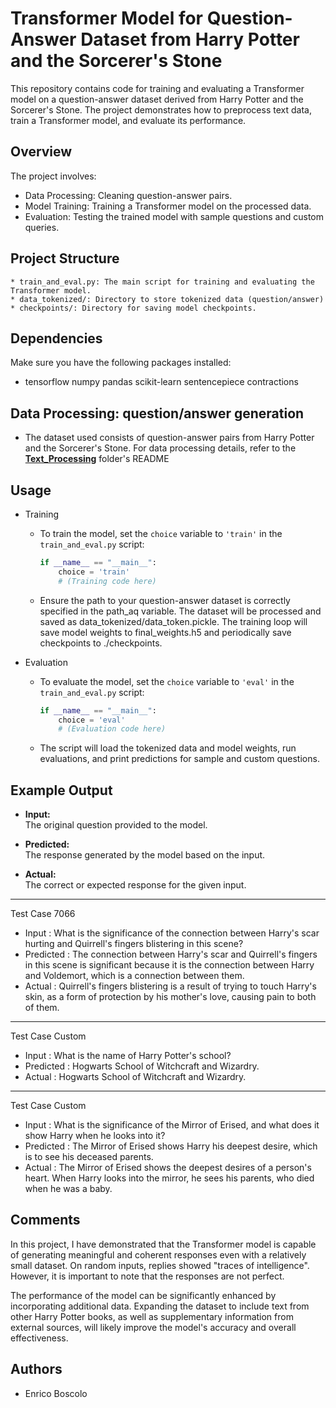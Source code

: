# Transformer Model for Question-Answer Dataset from Harry Potter and the Sorcerer's Stone

This repository contains code for training and evaluating a Transformer model on a question-answer dataset derived from Harry Potter and the Sorcerer's Stone. The project demonstrates how to preprocess text data, train a Transformer model, and evaluate its performance.

## Overview
The project involves:
* Data Processing: Cleaning question-answer pairs.
* Model Training: Training a Transformer model on the processed data.
* Evaluation: Testing the trained model with sample questions and custom queries.

## Project Structure
	* train_and_eval.py: The main script for training and evaluating the Transformer model.
	* data_tokenized/: Directory to store tokenized data (question/answer)
	* checkpoints/: Directory for saving model checkpoints.



## Dependencies
Make sure you have the following packages installed:
* tensorflow numpy pandas scikit-learn sentencepiece contractions



## Data Processing: question/answer generation
* The dataset used consists of question-answer pairs from Harry Potter and the Sorcerer's Stone. For data processing details, refer to the **[Text_Processing](../Text_Processing)** folder's README 


## Usage
* Training
	-  To train the model, set the `choice` variable to `'train'` in the `train_and_eval.py` script:
		```python
		if __name__ == "__main__":
		    choice = 'train'
		    # (Training code here)
  		```
	- Ensure the path to your question-answer dataset is correctly specified in the path_aq variable. The dataset will be processed and saved as data_tokenized/data_token.pickle.
The training loop will save model weights to final_weights.h5 and periodically save checkpoints to ./checkpoints.

* Evaluation
	-  To evaluate the model, set the `choice` variable to `'eval'` in the `train_and_eval.py` script:
		```python
		if __name__ == "__main__":
		    choice = 'eval'
		    # (Evaluation code here)
  		```
	- The script will load the tokenized data and model weights, run evaluations, and print predictions for sample and custom questions.


## Example Output
- **Input:**  
  The original question provided to the model.

- **Predicted:**  
  The response generated by the model based on the input.

- **Actual:**  
  The correct or expected response for the given input.

-----------------
Test Case 7066
* Input      : What is the significance of the connection between Harry's scar hurting and Quirrell's fingers blistering in this scene?
* Predicted  : The connection between Harry's scar and Quirrell's fingers in this scene is significant because it is the connection between Harry and Voldemort, which is a connection between them.
* Actual : Quirrell's fingers blistering is a result of trying to touch Harry's skin, as a form of protection by his mother's love, causing pain to both of them.
----------------------------------------
Test Case Custom
* Input      : What is the name of Harry Potter's school?
* Predicted  : Hogwarts School of Witchcraft and Wizardry.
* Actual     : Hogwarts School of Witchcraft and Wizardry.
----------------------------------------
Test Case Custom
* Input      : What is the significance of the Mirror of Erised, and what does it show Harry when he looks into it?
* Predicted  : The Mirror of Erised shows Harry his deepest desire, which is to see his deceased parents.
* Actual     : The Mirror of Erised shows the deepest desires of a person's heart. When Harry looks into the mirror, he sees his parents, who died when he was a baby.

## Comments

In this project, I have demonstrated that the Transformer model is capable of generating meaningful and coherent responses even with a relatively small dataset. On random inputs, replies showed "traces of intelligence". However, it is important to note that the responses are not perfect.

The performance of the model can be significantly enhanced by incorporating additional data. Expanding the dataset to include text from other Harry Potter books, as well as supplementary information from external sources, will likely improve the model's accuracy and overall effectiveness.



## Authors

* Enrico Boscolo
